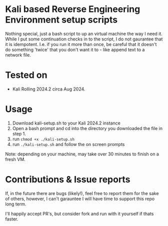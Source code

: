 # Kali based Reverse Engineering Environment setup scripts

Nothing special, just a bash script to up an virtual machine the way I need it. While I put some continuation checks in to the script, I do not gaurantee that it is idempotent. I.e. if you run it more than once, be careful that it doesn't do something 'twice' that you don't want it to - like append text to a network file.

# Tested on
- Kali Rolling 2024.2 circa Aug 2024.

# Usage
1. Download kali-setup.sh to your Kali 2024.2 instance
2. Open a bash prompt and cd into the directory you downloaded the file in step 1.
3. run `chmod +x ./kali-setup.sh`
4. run `./kali-setup.sh` and follow the on screen prompts

Note: depending on your machine, may take over 30 minutes to finish on a fresh VM.

# Contributions & Issue reports
If, in the future there are bugs (likely!), feel free to report them for the sake of others, however, I can't garauntee I will have time to support this repo long term.

I'll happily accept PR's, but consider fork and run with it yourself if thats faster.
